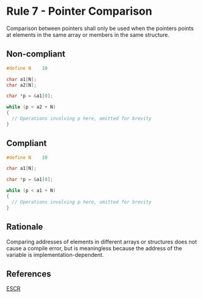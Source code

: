 # Rule 7 - Pointer Comparison

Comparison between pointers shall only be used when the pointers points at elements in the same array or members in the same structure.

## Non-compliant

```c
#define N    10

char a1[N];
char a2[N];

char *p = &a1[0];

while (p < a2 + N)
{
  // Operations involving p here, omitted for brevity
} 
```

## Compliant

```c
#define N    10

char a1[N];

char *p = &a1[0];

while (p < a1 + N)
{
  // Operations involving p here, omitted for brevity
} 
```

## Rationale

Comparing addresses of elements in different arrays or structures does not cause a compile error, but is meaningless because the address of the variable is implementation-dependent.

## References

[ESCR](../references.md#escr)
